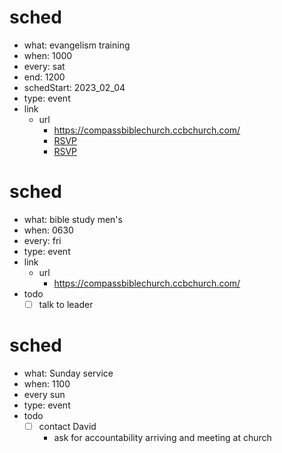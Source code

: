 # sched
- what: evangelism training
- when: 1000
- every: sat
- end: 1200
- schedStart: 2023_02_04
- type: event
- link
  - url
    - https://compassbiblechurch.ccbchurch.com/
    - [RSVP](C:\doc\My\mail_-_2023_01_25_CbcEvangelismTrainingRsvp.pdf)
    - [RSVP](C:\doc\My\rsvp_-_2023_01_25_CbcEvangelismTraining.pdf)

# sched
- what: bible study men's
- when: 0630
- every: fri
- type: event
- link
  - url
    - https://compassbiblechurch.ccbchurch.com/
- todo
  - [ ] talk to leader

# sched
- what: Sunday service
- when: 1100
- every sun
- type: event
- todo
  - [ ] contact David
    - ask for accountability arriving and meeting at church
